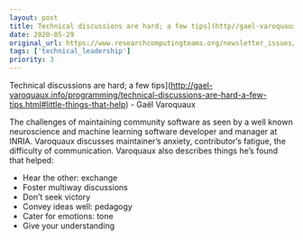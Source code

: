 ```yaml
---
layout: post
title: Technical discussions are hard; a few tips](http//gael-varoquaux.info/programming/technical-discussions-are-hard-a-few-tips.html#little-things-that-help) - Gaël Varoquaux
date: 2020-05-29
original_url: https://www.researchcomputingteams.org/newsletter_issues/0026
tags: ['technical_leadership']
priority: 3
---
```


<!-- markdownlint-disable MD033 -->
<!-- markdownlint-disable MD041 -->
<!-- markdownlint-disable MD049 -->

Technical discussions are hard; a few tips](http://gael-varoquaux.info/programming/technical-discussions-are-hard-a-few-tips.html#little-things-that-help) - Gaël Varoquaux

The challenges of maintaining community software as seen by a well known neuroscience and machine learning software developer and manager at INRIA.  Varoquaux discusses maintainer’s anxiety, contributor’s fatigue, the difficulty of communication.  Varoquaux also describes things he’s found that helped:

* Hear the other: exchange
* Foster multiway discussions
* Don’t seek victory
* Convey ideas well: pedagogy
* Cater for emotions: tone
* Give your understanding
